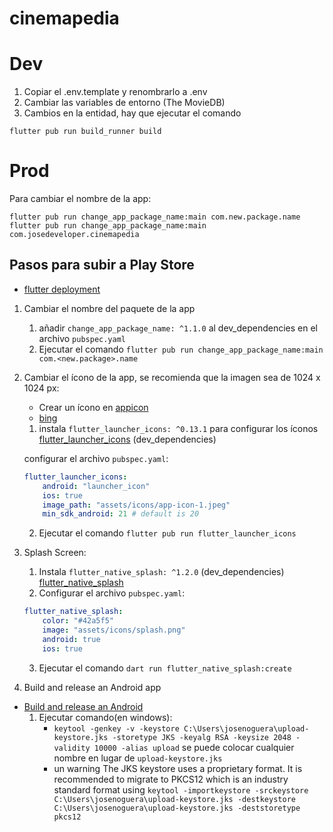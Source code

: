 # cinemapedia

# Dev

1. Copiar el .env.template y renombrarlo a .env
2. Cambiar las variables de entorno (The MovieDB)
3. Cambios en la entidad, hay que ejecutar el comando
```
flutter pub run build_runner build
```

# Prod
Para cambiar el nombre de la app:
```
flutter pub run change_app_package_name:main com.new.package.name
flutter pub run change_app_package_name:main com.josedeveloper.cinemapedia
```

## Pasos para subir a Play Store

- [flutter deployment](https://docs.flutter.dev/deployment/android)

1. Cambiar el nombre del paquete de la app
   1. añadir `change_app_package_name: ^1.1.0` al dev_dependencies en el archivo `pubspec.yaml`
   2. Ejecutar el comando `flutter pub run change_app_package_name:main com.<new.package>.name`
2. Cambiar el ícono de la app, se recomienda que la imagen sea de 1024 x 1024 px:
   - Crear un ícono en [appicon](https://appicon.co/)
   - [bing](https://www.bing.com/images/create)
   1. instala `flutter_launcher_icons: ^0.13.1` para configurar los íconos [flutter_launcher_icons](https://pub.dev/packages/flutter_launcher_icons) (dev_dependencies)

    configurar el archivo `pubspec.yaml`:
    ```yml
    flutter_launcher_icons:
        android: "launcher_icon"
        ios: true
        image_path: "assets/icons/app-icon-1.jpeg"
        min_sdk_android: 21 # default is 20
    ```
    2. Ejecutar el comando `flutter pub run flutter_launcher_icons`
3. Splash Screen:
   1. Instala `flutter_native_splash: ^1.2.0` (dev_dependencies) [flutter_native_splash](https://pub.dev/packages/flutter_native_splash)
   2. Configurar el archivo `pubspec.yaml`:
    ```yml
    flutter_native_splash:
        color: "#42a5f5"
        image: "assets/icons/splash.png"
        android: true
        ios: true
    ```
    3. Ejecutar el comando `dart run flutter_native_splash:create`

4. Build and release an Android app
- [Build and release an Android](https://docs.flutter.dev/deployment/android)
    1. Ejecutar comando(en windows): 
       - `keytool -genkey -v -keystore C:\Users\josenoguera\upload-keystore.jks -storetype JKS -keyalg RSA -keysize 2048 -validity 10000 -alias upload` se puede colocar cualquier nombre en lugar de `upload-keystore.jks`
       - un warning The JKS keystore uses a proprietary format. It is recommended to migrate to PKCS12 which is an industry standard format using `keytool -importkeystore -srckeystore C:\Users\josenoguera\upload-keystore.jks -destkeystore C:\Users\josenoguera\upload-keystore.jks -deststoretype pkcs12`
